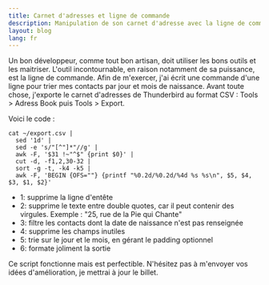```yaml
---
title: Carnet d'adresses et ligne de commande
description: Manipulation de son carnet d'adresse avec la ligne de commande
layout: blog
lang: fr
---
```

Un bon développeur, comme tout bon artisan, doit utiliser les bons outils et les maitriser. L'outil
incontournable, en raison notamment de sa puissance, est la ligne de commande. Afin de m'exercer,
j'ai écrit une commande d'une ligne pour trier mes contacts par jour et mois de naissance. Avant
toute chose, j'exporte le carnet d'adresses de Thunderbird au format CSV : Tools > Adress Book
puis Tools > Export.

Voici le code :

```
cat ~/export.csv | 
  sed '1d' | 
  sed -e 's/"[^"]*"//g' | 
  awk -F, '$31 !~"^$" {print $0}' | 
  cut -d, -f1,2,30-32 | 
  sort -g -t, -k4 -k5 | 
  awk -F, 'BEGIN {OFS=""} {printf "%0.2d/%0.2d/%4d %s %s\n", $5, $4, $3, $1, $2}'
```

-   1: supprime la ligne d'entête
-   2: supprime le texte entre double quotes, car il peut contenir des virgules. Exemple : "25, rue
    de la Pie qui Chante"
-   3: filtre les contacts dont la date de naissance n'est pas renseignée
-   4: supprime les champs inutiles
-   5: trie sur le jour et le mois, en gérant le padding optionnel
-   6: formate joliment la sortie

Ce script fonctionne mais est perfectible. N'hésitez pas à m'envoyer vos idées d'amélioration, je
mettrai à jour le billet.
